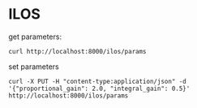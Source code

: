 # ILOS



get parameters:

```curl http://localhost:8000/ilos/params```

set parameters

```curl -X PUT -H "content-type:application/json" -d '{"proportional_gain": 2.0, "integral_gain": 0.5}' http://localhost:8000/ilos/params```